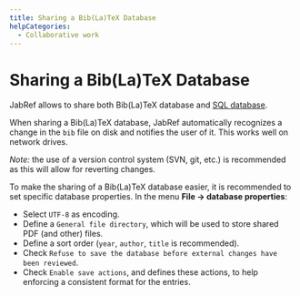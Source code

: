 ```yaml
---
title: Sharing a Bib(La)TeX Database
helpCategories:
  - Collaborative work
---
```


# Sharing a Bib\(La\)TeX Database

JabRef allows to share both Bib\(La\)TeX database and [SQL database](https://github.com/JabRef/help.jabref.org/tree/1f58696d9081b60bf60823090c7594d67d7f5295/en/SQLDatabase/README.md).

When sharing a Bib\(La\)TeX database, JabRef automatically recognizes a change in the `bib` file on disk and notifies the user of it. This works well on network drives.

_Note:_ the use of a version control system \(SVN, git, etc.\) is recommended as this will allow for reverting changes.

To make the sharing of a Bib\(La\)TeX database easier, it is recommended to set specific database properties. In the menu **File -&gt; database properties**:

* Select `UTF-8` as encoding.
* Define a `General file directory`, which will be used to store shared PDF \(and other\) files.
* Define a sort order \(`year`, `author`, `title` is recommended\).
* Check `Refuse to save the database before external changes have been reviewed`.
* Check `Enable save actions`, and defines these actions, to help enforcing a consistent format for the entries.

